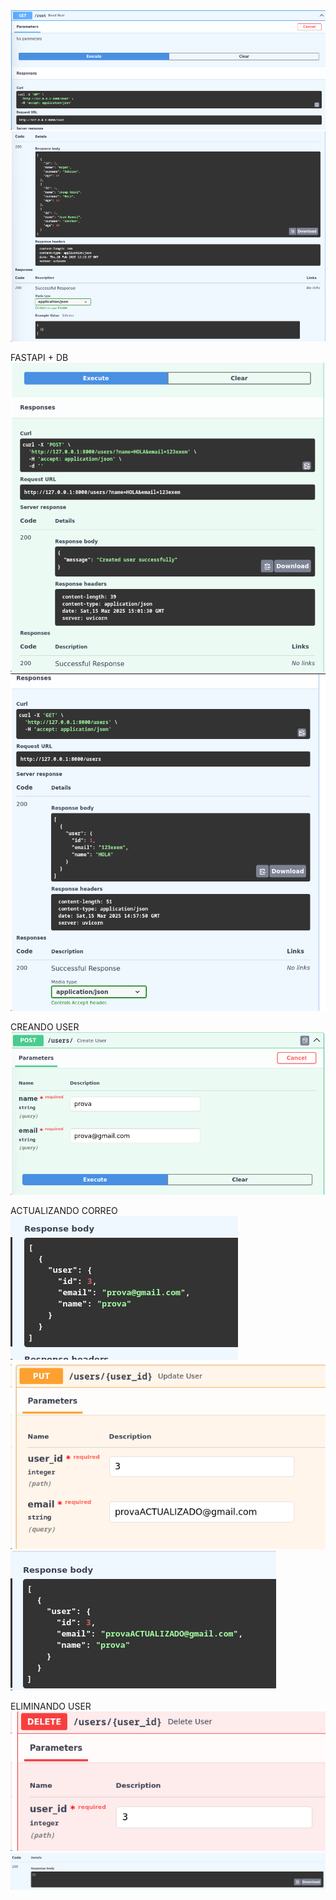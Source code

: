 ![img.png](fotos/img.png)
![img.png](fotos/code.png)

FASTAPI + DB 
![createUser.png](fotos/createUser.png)
![readusers.png](fotos/readusers.png)


CREANDO USER 
![img_1.png](fotos/img_1.png)


ACTUALIZANDO CORREO
![img_2.png](fotos/img_2.png)
![img_3.png](fotos/img_3.png)
![img_4.png](fotos/img_4.png)


ELIMINANDO USER
![img_5.png](fotos/img_5.png)
![img_6.png](fotos/img_6.png)